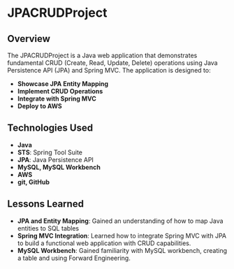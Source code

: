 # JPACRUDProject

## Overview

The JPACRUDProject is a Java web application that demonstrates fundamental CRUD (Create, Read, Update, Delete) operations using Java Persistence API (JPA) and Spring MVC. The application is designed to:
- **Showcase JPA Entity Mapping**
- **Implement CRUD Operations**
- **Integrate with Spring MVC**
- **Deploy to AWS**

## Technologies Used

- **Java**
- **STS**: Spring Tool Suite
- **JPA**: Java Persistence API
- **MySQL, MySQL Workbench**
- **AWS**
- **git, GitHub**

## Lessons Learned

- **JPA and Entity Mapping**: Gained an understanding of how to map Java entities to SQL tables
- **Spring MVC Integration**: Learned how to integrate Spring MVC with JPA to build a functional web application with CRUD capabilities.
- **MySQL Workbench**: Gained familiarity with MySQL workbench, creating a table and using Forward Engineering.



